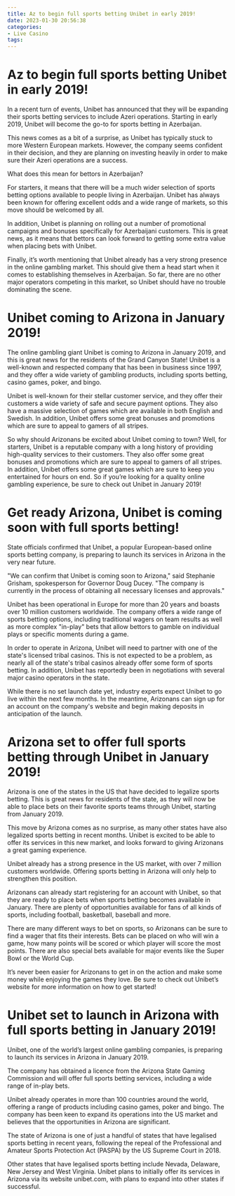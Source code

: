 ```yaml
---
title: Az to begin full sports betting Unibet in early 2019!
date: 2023-01-30 20:56:38
categories:
- Live Casino
tags:
---
```



#  Az to begin full sports betting Unibet in early 2019!

In a recent turn of events, Unibet has announced that they will be expanding their sports betting services to include Azeri operations. Starting in early 2019, Unibet will become the go-to for sports betting in Azerbaijan.

This news comes as a bit of a surprise, as Unibet has typically stuck to more Western European markets. However, the company seems confident in their decision, and they are planning on investing heavily in order to make sure their Azeri operations are a success.

What does this mean for bettors in Azerbaijan?

For starters, it means that there will be a much wider selection of sports betting options available to people living in Azerbaijan. Unibet has always been known for offering excellent odds and a wide range of markets, so this move should be welcomed by all.

In addition, Unibet is planning on rolling out a number of promotional campaigns and bonuses specifically for Azerbaijani customers. This is great news, as it means that bettors can look forward to getting some extra value when placing bets with Unibet.

Finally, it’s worth mentioning that Unibet already has a very strong presence in the online gambling market. This should give them a head start when it comes to establishing themselves in Azerbaijan. So far, there are no other major operators competing in this market, so Unibet should have no trouble dominating the scene.

#  Unibet coming to Arizona in January 2019!

The online gambling giant Unibet is coming to Arizona in January 2019, and this is great news for the residents of the Grand Canyon State! Unibet is a well-known and respected company that has been in business since 1997, and they offer a wide variety of gambling products, including sports betting, casino games, poker, and bingo.

Unibet is well-known for their stellar customer service, and they offer their customers a wide variety of safe and secure payment options. They also have a massive selection of games which are available in both English and Swedish. In addition, Unibet offers some great bonuses and promotions which are sure to appeal to gamers of all stripes.

So why should Arizonans be excited about Unibet coming to town? Well, for starters, Unibet is a reputable company with a long history of providing high-quality services to their customers. They also offer some great bonuses and promotions which are sure to appeal to gamers of all stripes. In addition, Unibet offers some great games which are sure to keep you entertained for hours on end. So if you’re looking for a quality online gambling experience, be sure to check out Unibet in January 2019!

#  Get ready Arizona, Unibet is coming soon with full sports betting!

State officials confirmed that Unibet, a popular European-based online sports betting company, is preparing to launch its services in Arizona in the very near future.

"We can confirm that Unibet is coming soon to Arizona," said Stephanie Grisham, spokesperson for Governor Doug Ducey. "The company is currently in the process of obtaining all necessary licenses and approvals."

Unibet has been operational in Europe for more than 20 years and boasts over 10 million customers worldwide. The company offers a wide range of sports betting options, including traditional wagers on team results as well as more complex "in-play" bets that allow bettors to gamble on individual plays or specific moments during a game.

In order to operate in Arizona, Unibet will need to partner with one of the state's licensed tribal casinos. This is not expected to be a problem, as nearly all of the state's tribal casinos already offer some form of sports betting. In addition, Unibet has reportedly been in negotiations with several major casino operators in the state.

While there is no set launch date yet, industry experts expect Unibet to go live within the next few months. In the meantime, Arizonans can sign up for an account on the company's website and begin making deposits in anticipation of the launch.

#  Arizona set to offer full sports betting through Unibet in January 2019!

Arizona is one of the states in the US that have decided to legalize sports betting. This is great news for residents of the state, as they will now be able to place bets on their favorite sports teams through Unibet, starting from January 2019.

This move by Arizona comes as no surprise, as many other states have also legalized sports betting in recent months. Unibet is excited to be able to offer its services in this new market, and looks forward to giving Arizonans a great gaming experience.

Unibet already has a strong presence in the US market, with over 7 million customers worldwide. Offering sports betting in Arizona will only help to strengthen this position.

Arizonans can already start registering for an account with Unibet, so that they are ready to place bets when sports betting becomes available in January. There are plenty of opportunities available for fans of all kinds of sports, including football, basketball, baseball and more.

There are many different ways to bet on sports, so Arizonans can be sure to find a wager that fits their interests. Bets can be placed on who will win a game, how many points will be scored or which player will score the most points. There are also special bets available for major events like the Super Bowl or the World Cup.

It’s never been easier for Arizonans to get in on the action and make some money while enjoying the games they love. Be sure to check out Unibet’s website for more information on how to get started!

#  Unibet set to launch in Arizona with full sports betting in January 2019!

Unibet, one of the world’s largest online gambling companies, is preparing to launch its services in Arizona in January 2019.

The company has obtained a licence from the Arizona State Gaming Commission and will offer full sports betting services, including a wide range of in-play bets.

Unibet already operates in more than 100 countries around the world, offering a range of products including casino games, poker and bingo. The company has been keen to expand its operations into the US market and believes that the opportunities in Arizona are significant.

The state of Arizona is one of just a handful of states that have legalised sports betting in recent years, following the repeal of the Professional and Amateur Sports Protection Act (PASPA) by the US Supreme Court in 2018.

Other states that have legalised sports betting include Nevada, Delaware, New Jersey and West Virginia. Unibet plans to initially offer its services in Arizona via its website unibet.com, with plans to expand into other states if successful.